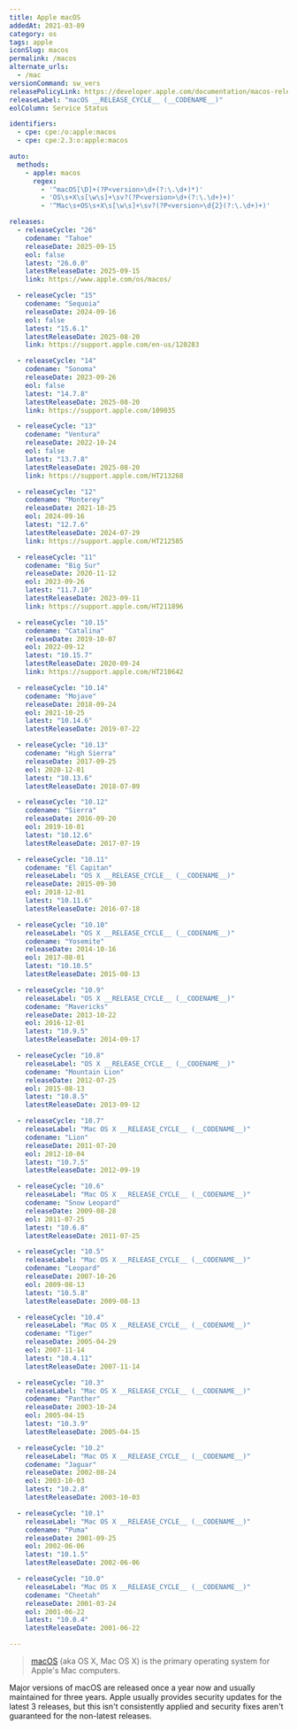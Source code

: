```yaml
---
title: Apple macOS
addedAt: 2021-03-09
category: os
tags: apple
iconSlug: macos
permalink: /macos
alternate_urls:
  - /mac
versionCommand: sw_vers
releasePolicyLink: https://developer.apple.com/documentation/macos-release-notes
releaseLabel: "macOS __RELEASE_CYCLE__ (__CODENAME__)"
eolColumn: Service Status

identifiers:
  - cpe: cpe:/o:apple:macos
  - cpe: cpe:2.3:o:apple:macos

auto:
  methods:
    - apple: macos
      regex:
        - '^macOS[\D]+(?P<version>\d+(?:\.\d+)*)'
        - 'OS\s+X\s[\w\s]+\sv?(?P<version>\d+(?:\.\d+)+)'
        - '^Mac\s+OS\s+X\s[\w\s]+\sv?(?P<version>\d{2}(?:\.\d+)+)'

releases:
  - releaseCycle: "26"
    codename: "Tahoe"
    releaseDate: 2025-09-15
    eol: false
    latest: "26.0.0"
    latestReleaseDate: 2025-09-15
    link: https://www.apple.com/os/macos/

  - releaseCycle: "15"
    codename: "Sequoia"
    releaseDate: 2024-09-16
    eol: false
    latest: "15.6.1"
    latestReleaseDate: 2025-08-20
    link: https://support.apple.com/en-us/120283

  - releaseCycle: "14"
    codename: "Sonoma"
    releaseDate: 2023-09-26
    eol: false
    latest: "14.7.8"
    latestReleaseDate: 2025-08-20
    link: https://support.apple.com/109035

  - releaseCycle: "13"
    codename: "Ventura"
    releaseDate: 2022-10-24
    eol: false
    latest: "13.7.8"
    latestReleaseDate: 2025-08-20
    link: https://support.apple.com/HT213268

  - releaseCycle: "12"
    codename: "Monterey"
    releaseDate: 2021-10-25
    eol: 2024-09-16
    latest: "12.7.6"
    latestReleaseDate: 2024-07-29
    link: https://support.apple.com/HT212585

  - releaseCycle: "11"
    codename: "Big Sur"
    releaseDate: 2020-11-12
    eol: 2023-09-26
    latest: "11.7.10"
    latestReleaseDate: 2023-09-11
    link: https://support.apple.com/HT211896

  - releaseCycle: "10.15"
    codename: "Catalina"
    releaseDate: 2019-10-07
    eol: 2022-09-12
    latest: "10.15.7"
    latestReleaseDate: 2020-09-24
    link: https://support.apple.com/HT210642

  - releaseCycle: "10.14"
    codename: "Mojave"
    releaseDate: 2018-09-24
    eol: 2021-10-25
    latest: "10.14.6"
    latestReleaseDate: 2019-07-22

  - releaseCycle: "10.13"
    codename: "High Sierra"
    releaseDate: 2017-09-25
    eol: 2020-12-01
    latest: "10.13.6"
    latestReleaseDate: 2018-07-09

  - releaseCycle: "10.12"
    codename: "Sierra"
    releaseDate: 2016-09-20
    eol: 2019-10-01
    latest: "10.12.6"
    latestReleaseDate: 2017-07-19

  - releaseCycle: "10.11"
    codename: "El Capitan"
    releaseLabel: "OS X __RELEASE_CYCLE__ (__CODENAME__)"
    releaseDate: 2015-09-30
    eol: 2018-12-01
    latest: "10.11.6"
    latestReleaseDate: 2016-07-18

  - releaseCycle: "10.10"
    releaseLabel: "OS X __RELEASE_CYCLE__ (__CODENAME__)"
    codename: "Yosemite"
    releaseDate: 2014-10-16
    eol: 2017-08-01
    latest: "10.10.5"
    latestReleaseDate: 2015-08-13

  - releaseCycle: "10.9"
    releaseLabel: "OS X __RELEASE_CYCLE__ (__CODENAME__)"
    codename: "Mavericks"
    releaseDate: 2013-10-22
    eol: 2016-12-01
    latest: "10.9.5"
    latestReleaseDate: 2014-09-17

  - releaseCycle: "10.8"
    releaseLabel: "OS X __RELEASE_CYCLE__ (__CODENAME__)"
    codename: "Mountain Lion"
    releaseDate: 2012-07-25
    eol: 2015-08-13
    latest: "10.8.5"
    latestReleaseDate: 2013-09-12

  - releaseCycle: "10.7"
    releaseLabel: "Mac OS X __RELEASE_CYCLE__ (__CODENAME__)"
    codename: "Lion"
    releaseDate: 2011-07-20
    eol: 2012-10-04
    latest: "10.7.5"
    latestReleaseDate: 2012-09-19

  - releaseCycle: "10.6"
    releaseLabel: "Mac OS X __RELEASE_CYCLE__ (__CODENAME__)"
    codename: "Snow Leopard"
    releaseDate: 2009-08-28
    eol: 2011-07-25
    latest: "10.6.8"
    latestReleaseDate: 2011-07-25

  - releaseCycle: "10.5"
    releaseLabel: "Mac OS X __RELEASE_CYCLE__ (__CODENAME__)"
    codename: "Leopard"
    releaseDate: 2007-10-26
    eol: 2009-08-13
    latest: "10.5.8"
    latestReleaseDate: 2009-08-13

  - releaseCycle: "10.4"
    releaseLabel: "Mac OS X __RELEASE_CYCLE__ (__CODENAME__)"
    codename: "Tiger"
    releaseDate: 2005-04-29
    eol: 2007-11-14
    latest: "10.4.11"
    latestReleaseDate: 2007-11-14

  - releaseCycle: "10.3"
    releaseLabel: "Mac OS X __RELEASE_CYCLE__ (__CODENAME__)"
    codename: "Panther"
    releaseDate: 2003-10-24
    eol: 2005-04-15
    latest: "10.3.9"
    latestReleaseDate: 2005-04-15

  - releaseCycle: "10.2"
    releaseLabel: "Mac OS X __RELEASE_CYCLE__ (__CODENAME__)"
    codename: "Jaguar"
    releaseDate: 2002-08-24
    eol: 2003-10-03
    latest: "10.2.8"
    latestReleaseDate: 2003-10-03

  - releaseCycle: "10.1"
    releaseLabel: "Mac OS X __RELEASE_CYCLE__ (__CODENAME__)"
    codename: "Puma"
    releaseDate: 2001-09-25
    eol: 2002-06-06
    latest: "10.1.5"
    latestReleaseDate: 2002-06-06

  - releaseCycle: "10.0"
    releaseLabel: "Mac OS X __RELEASE_CYCLE__ (__CODENAME__)"
    codename: "Cheetah"
    releaseDate: 2001-03-24
    eol: 2001-06-22
    latest: "10.0.4"
    latestReleaseDate: 2001-06-22

---
```


> [macOS](https://en.wikipedia.org/wiki/MacOS) (aka OS X, Mac OS X) is the primary operating system
> for Apple's Mac computers.

Major versions of macOS are released once a year now and usually maintained for three years.
Apple usually provides security updates for the latest 3 releases, but this isn't consistently
applied and security fixes aren't guaranteed for the non-latest releases.

